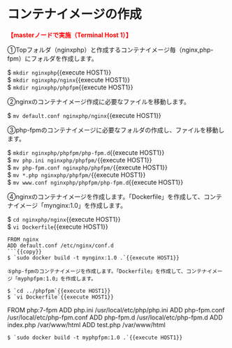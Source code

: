 # コンテナイメージの作成  
**<span style="color: red; ">【masterノードで実施（Terminal Host 1）】</span>**  

①Topフォルダ（nginxphp）と作成するコンテナイメージ毎（nginx,php-fpm）にフォルダを作成します。  

$ `mkdir nginxphp`{{execute HOST1}}  
$ `mkdir nginxphp/nginx`{{execute HOST1}}  
$ `mkdir nginxphp/phpfpm`{{execute HOST1}}  

②nginxのコンテナイメージ作成に必要なファイルを移動します。  

$ `mv default.conf nginxphp/nginx`{{execute HOST1}}  

③php-fpmのコンテナイメージに必要なフォルダの作成し、ファイルを移動します。  

$ `mkdir nginxphp/phpfpm/php-fpm.d`{{execute HOST1}}  
$ `mv php.ini nginxphp/phpfpm/`{{execute HOST1}}  
$ `mv php-fpm.conf nginxphp/phpfpm/`{{execute HOST1}}  
$ `mv *.php nginxphp/phpfpm/`{{execute HOST1}}  
$ `mv www.conf nginxphp/phpfpm/php-fpm.d`{{execute HOST1}}  

④nginxのコンテナイメージを作成します。「Dockerfile」を作成して、コンテナイメージ「mynginx:1.0」を作成します。  

$ `cd nginxphp/nginx`{{execute HOST1}}  
$ `vi Dockerfile`{{execute HOST1}}  
```
FROM nginx
ADD default.conf /etc/nginx/conf.d
```{{copy}}
$ `sudo docker build -t mynginx:1.0 .`{{execute HOST1}}  

⑤php-fpmのコンテナイメージを作成します。「Dockerfile」を作成して、コンテナイメージ「myphpfpm:1.0」を作成します。  
  
$ `cd ../phpfpm`{{execute HOST1}}  
$ `vi Dockerfile`{{execute HOST1}}  
```
FROM php:7-fpm
ADD php.ini /usr/local/etc/php/php.ini
ADD php-fpm.conf /usr/local/etc/php-fpm.conf
ADD php-fpm.d /usr/local/etc/php-fpm.d
ADD index.php /var/www/html
ADD test.php /var/www/html
```{{copy}}
$ `sudo docker build -t myphpfpm:1.0 .`{{execute HOST1}}  
